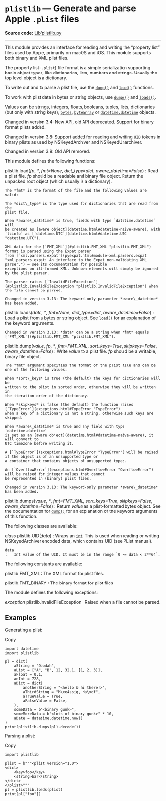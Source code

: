 `plistlib` — Generate and parse Apple `.plist` files
====================================================

**Source code:** [Lib/plistlib.py](https://github.com/python/cpython/tree/3.13/Lib/plistlib.py)

---

This module provides an interface for reading and writing the “property list”
files used by Apple, primarily on macOS and iOS. This module supports both binary
and XML plist files.

The property list (`.plist`) file format is a simple serialization supporting
basic object types, like dictionaries, lists, numbers and strings. Usually the
top level object is a dictionary.

To write out and to parse a plist file, use the [`dump()`](#plistlib.dump "plistlib.dump") and
[`load()`](#plistlib.load "plistlib.load") functions.

To work with plist data in bytes or string objects, use [`dumps()`](#plistlib.dumps "plistlib.dumps")
and [`loads()`](#plistlib.loads "plistlib.loads").

Values can be strings, integers, floats, booleans, tuples, lists, dictionaries
(but only with string keys), [`bytes`](stdtypes.html#bytes "bytes"), [`bytearray`](stdtypes.html#bytearray "bytearray")
or [`datetime.datetime`](datetime.html#datetime.datetime "datetime.datetime") objects.

Changed in version 3.4: New API, old API deprecated. Support for binary format plists added.

Changed in version 3.8: Support added for reading and writing [`UID`](#plistlib.UID "plistlib.UID") tokens in binary plists as used
by NSKeyedArchiver and NSKeyedUnarchiver.

Changed in version 3.9: Old API removed.

This module defines the following functions:

plistlib.load(*fp*, *\**, *fmt=None*, *dict\_type=dict*, *aware\_datetime=False*)
:   Read a plist file. *fp* should be a readable and binary file object.
    Return the unpacked root object (which usually is a
    dictionary).

    The *fmt* is the format of the file and the following values are valid:

    The *dict\_type* is the type used for dictionaries that are read from the
    plist file.

    When *aware\_datetime* is true, fields with type `datetime.datetime` will
    be created as [aware object](datetime.html#datetime-naive-aware), with
    `tzinfo` as [`datetime.UTC`](datetime.html#datetime.UTC "datetime.UTC").

    XML data for the [`FMT_XML`](#plistlib.FMT_XML "plistlib.FMT_XML") format is parsed using the Expat parser
    from [`xml.parsers.expat`](pyexpat.html#module-xml.parsers.expat "xml.parsers.expat: An interface to the Expat non-validating XML parser.") – see its documentation for possible
    exceptions on ill-formed XML. Unknown elements will simply be ignored
    by the plist parser.

    The parser raises [`InvalidFileException`](#plistlib.InvalidFileException "plistlib.InvalidFileException") when the file cannot be parsed.

    Changed in version 3.13: The keyword-only parameter *aware\_datetime* has been added.

plistlib.loads(*data*, *\**, *fmt=None*, *dict\_type=dict*, *aware\_datetime=False*)
:   Load a plist from a bytes or string object. See [`load()`](#plistlib.load "plistlib.load") for an
    explanation of the keyword arguments.

    Changed in version 3.13: *data* can be a string when *fmt* equals [`FMT_XML`](#plistlib.FMT_XML "plistlib.FMT_XML").

plistlib.dump(*value*, *fp*, *\**, *fmt=FMT\_XML*, *sort\_keys=True*, *skipkeys=False*, *aware\_datetime=False*)
:   Write *value* to a plist file. *fp* should be a writable, binary
    file object.

    The *fmt* argument specifies the format of the plist file and can be
    one of the following values:

    When *sort\_keys* is true (the default) the keys for dictionaries will be
    written to the plist in sorted order, otherwise they will be written in
    the iteration order of the dictionary.

    When *skipkeys* is false (the default) the function raises [`TypeError`](exceptions.html#TypeError "TypeError")
    when a key of a dictionary is not a string, otherwise such keys are skipped.

    When *aware\_datetime* is true and any field with type `datetime.datetime`
    is set as an [aware object](datetime.html#datetime-naive-aware), it will convert to
    UTC timezone before writing it.

    A [`TypeError`](exceptions.html#TypeError "TypeError") will be raised if the object is of an unsupported type or
    a container that contains objects of unsupported types.

    An [`OverflowError`](exceptions.html#OverflowError "OverflowError") will be raised for integer values that cannot
    be represented in (binary) plist files.

    Changed in version 3.13: The keyword-only parameter *aware\_datetime* has been added.

plistlib.dumps(*value*, *\**, *fmt=FMT\_XML*, *sort\_keys=True*, *skipkeys=False*, *aware\_datetime=False*)
:   Return *value* as a plist-formatted bytes object. See
    the documentation for [`dump()`](#plistlib.dump "plistlib.dump") for an explanation of the keyword
    arguments of this function.

The following classes are available:

*class* plistlib.UID(*data*)
:   Wraps an [`int`](functions.html#int "int"). This is used when reading or writing NSKeyedArchiver
    encoded data, which contains UID (see PList manual).

    data
    :   Int value of the UID. It must be in the range `0 <= data < 2**64`.

The following constants are available:

plistlib.FMT\_XML
:   The XML format for plist files.

plistlib.FMT\_BINARY
:   The binary format for plist files

The module defines the following exceptions:

*exception* plistlib.InvalidFileException
:   Raised when a file cannot be parsed.

Examples
--------

Generating a plist:

Copy

```
import datetime
import plistlib

pl = dict(
    aString = "Doodah",
    aList = ["A", "B", 12, 32.1, [1, 2, 3]],
    aFloat = 0.1,
    anInt = 728,
    aDict = dict(
        anotherString = "<hello & hi there!>",
        aThirdString = "M\xe4ssig, Ma\xdf",
        aTrueValue = True,
        aFalseValue = False,
    ),
    someData = b"<binary gunk>",
    someMoreData = b"<lots of binary gunk>" * 10,
    aDate = datetime.datetime.now()
)
print(plistlib.dumps(pl).decode())

```

Parsing a plist:

Copy

```
import plistlib

plist = b"""<plist version="1.0">
<dict>
    <key>foo</key>
    <string>bar</string>
</dict>
</plist>"""
pl = plistlib.loads(plist)
print(pl["foo"])

```